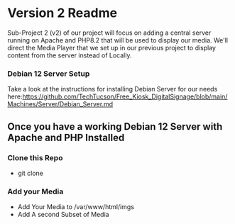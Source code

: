 # Version 2 Readme
Sub-Project 2 (v2) of our project will focus on adding a central server running on Apache and PHP8.2 that will be used to display our media. We'll direct the Media Player that we set up in our previous project to display content from the server instead of Locally. 

### Debian 12 Server Setup
Take a look at the instructions for installing Debian Server for our needs here:https://github.com/TechTucson/Free_Kiosk_DigitalSignage/blob/main/Machines/Server/Debian_Server.md 

## Once you have a working Debian 12 Server with Apache and PHP Installed

### Clone this Repo
- git clone

### Add your Media
- Add Your Media to /var/www/html/imgs
- Add A second Subset of Media 


